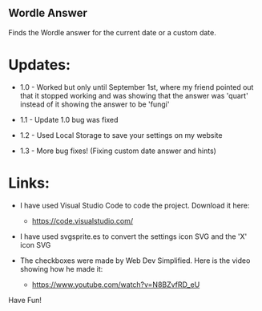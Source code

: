 ## Wordle Answer

Finds the Wordle answer for the current date or a custom date.

# Updates:

- 1.0 - Worked but only until September 1st, where my friend pointed out that it stopped working and was showing that the answer was 'quart' instead of it showing the answer to be 'fungi'

- 1.1 - Update 1.0 bug was fixed

- 1.2 - Used Local Storage to save your settings on my website

- 1.3 - More bug fixes! (Fixing custom date answer and hints)

# Links:

- I have used Visual Studio Code to code the project. Download it here:
  - https://code.visualstudio.com/
  
- I have used svgsprite.es to convert the settings icon SVG and the 'X' icon SVG

- The checkboxes were made by Web Dev Simplified. Here is the video showing how he made it:
  - https://www.youtube.com/watch?v=N8BZvfRD_eU

Have Fun!

